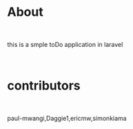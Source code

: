 <h1>About</h1></br>
<p>this is a smple toDo application in laravel</p><br>
<h1>contributors</h1><br>
<p>paul-mwangi,Daggie1,ericmw,simonkiama</p>


